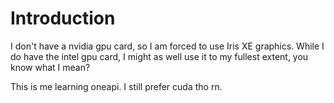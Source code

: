 # Introduction

I don't have a nvidia gpu card, so I am forced to use Iris XE graphics. While I do have the intel gpu card, I might as well use it to my fullest extent, you know what I mean?

This is me learning oneapi. I still prefer cuda tho rn.